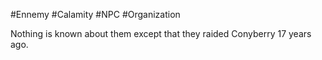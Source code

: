 #Ennemy #Calamity #NPC #Organization 

Nothing is known about them except that they raided Conyberry 17 years ago.
